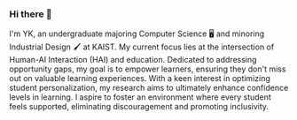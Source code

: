 ### Hi there 👋

I'm YK, an undergraduate majoring Computer Science 🖥️ and minoring Industrial Design 🖌️ at KAIST. My current focus lies at the intersection of Human-AI Interaction (HAI) and education. Dedicated to addressing opportunity gaps, my goal is to empower learners, ensuring they don't miss out on valuable learning experiences. With a keen interest in optimizing student personalization, my research aims to ultimately enhance confidence levels in learning. I aspire to foster an environment where every student feels supported, eliminating discouragement and promoting inclusivity.

<!--
**leeyykk/leeyykk** is a ✨ _special_ ✨ repository because its `README.md` (this file) appears on your GitHub profile.

Here are some ideas to get you started:

- 🔭 I’m currently working on ...
- 🌱 I’m currently learning ...
- 👯 I’m looking to collaborate on ...
- 🤔 I’m looking for help with ...
- 💬 Ask me about ...
- 📫 How to reach me: ...
- 😄 Pronouns: ...
- ⚡ Fun fact: ...
-->

